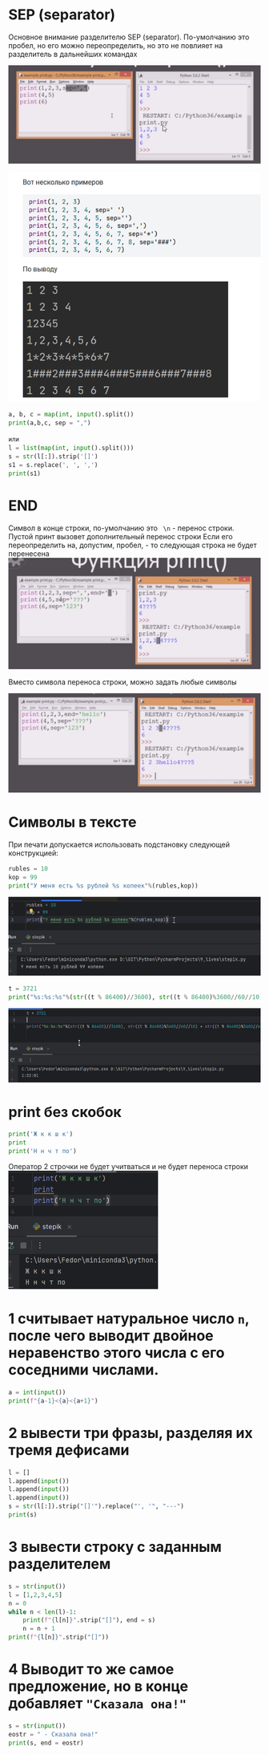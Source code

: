 # SEP (separator)
Основное внимание разделителю SEP (separator). По-умолчанию это пробел, но его можно переопределить, но это не повлияет на разделитель в дальнейших командах

![](../_pictures/image_20250401000841.png)

![](../_pictures/image_20250401002231.png)
```python
a, b, c = map(int, input().split())
print(a,b,c, sep = ",")

или 
l = list(map(int, input().split()))
s = str(l[:]).strip('[]')
s1 = s.replace(', ', ',')
print(s1)
```
# END
Символ в конце строки, по-умолчанию это ``` \n``` - перенос строки. Пустой принт вызовет дополнительный перенос строки
Если его переопределить на, допустим, пробел, - то следующая строка  не будет перенесена
![](../_pictures/image_20250401001114.png)

Вместо символа переноса строки, можно задать любые символы

![](../_pictures/image_20250401001401.png)

# Символы в тексте

При печати допускается использовать подстановку следующей конструкцией:
```python
rubles = 10  
kop = 99  
print("У меня есть %s рублей %s копеек"%(rubles,kop))
```

![](../_pictures/image_20250401001812.png)

```python
t = 3721  
print("%s:%s:%s"%(str((t % 86400)//3600), str((t % 86400)%3600//60//10) + str((t % 86400)%3600//60%10), str((t % 86400)%3600%60//10) + str((t % 86400)%3600%60%10)))
```
![](../_pictures/image_20250403233553.png)
# print без скобок

```python
print('Ж к к ш к')  
print  
print('Н н ч т по')
```
Оператор 2 строчки не будет учитваться и не будет переноса строки
![](../_pictures/image_20250401002648.png)

# 1 считывает натуральное число `n`, после чего выводит двойное неравенство этого числа с его соседними числами.

```python
a = int(input())
print(f"{a-1}<{a}<{a+1}")
```


# 2 вывести три фразы, разделяя их тремя дефисами

```python
l = []
l.append(input())
l.append(input())
l.append(input())
s = str(l[:]).strip("[]'").replace("', '", "---")
print(s)
```

# 3 вывести строку с заданным разделителем

```python
s = str(input())
l = [1,2,3,4,5]
n = 0
while n < len(l)-1:
    print(f"{l[n]}".strip("[]"), end = s)
    n = n + 1
print(f"{l[n]}".strip("[]"))  
```

# 4 Выводит **то же самое предложение**, но в конце добавляет `"Сказала она!"`
```python
s = str(input())
eostr = " - Сказала она!"
print(s, end = eostr)
```
